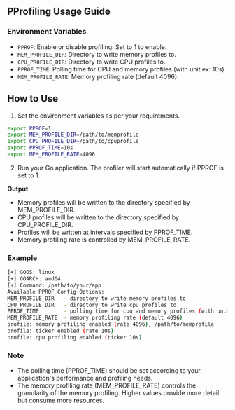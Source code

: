 ## PProfiling Usage Guide

### Environment Variables

- `PPROF`: Enable or disable profiling. Set to 1 to enable.
- `MEM_PROFILE_DIR`: Directory to write memory profiles to.
- `CPU_PROFILE_DIR`: Directory to write CPU profiles to.
- `PPROF_TIME`: Polling time for CPU and memory profiles (with unit ex: 10s).
- `MEM_PROFILE_RATE`: Memory profiling rate (default 4096).


## How to Use

1. Set the environment variables as per your requirements.

```bash
export PPROF=1
export MEM_PROFILE_DIR=/path/to/memprofile
export CPU_PROFILE_DIR=/path/to/cpuprofile
export PPROF_TIME=10s
export MEM_PROFILE_RATE=4096
```

2. Run your Go application. The profiler will start automatically if PPROF is set to 1.

**Output**

- Memory profiles will be written to the directory specified by MEM_PROFILE_DIR.
- CPU profiles will be written to the directory specified by CPU_PROFILE_DIR.
- Profiles will be written at intervals specified by PPROF_TIME.
- Memory profiling rate is controlled by MEM_PROFILE_RATE.

### Example

```bash
[+] GOOS: linux
[+] GOARCH: amd64
[+] Command: /path/to/your/app
Available PPROF Config Options:
MEM_PROFILE_DIR   - directory to write memory profiles to
CPU_PROFILE_DIR   - directory to write cpu profiles to
PPROF_TIME        - polling time for cpu and memory profiles (with unit ex: 10s)
MEM_PROFILE_RATE  - memory profiling rate (default 4096)
profile: memory profiling enabled (rate 4096), /path/to/memprofile
profile: ticker enabled (rate 10s)
profile: cpu profiling enabled (ticker 10s)
```

### Note

- The polling time (PPROF_TIME) should be set according to your application's performance and profiling needs.
- The memory profiling rate (MEM_PROFILE_RATE) controls the granularity of the memory profiling. Higher values provide more detail but consume more resources.